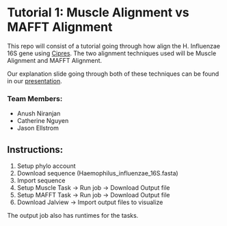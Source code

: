 # Tutorial 1: Muscle Alignment vs MAFFT Alignment

This repo will consist of a tutorial going through how align the H. Influenzae 16S gene using [Cipres](http://www.phylo.org/). The two alignment techniques used will be Muscle Alignment and MAFFT Alignment.

Our explanation slide going through both of these techniques can be found in our [presentation](https://docs.google.com/presentation/d/17b1fmlNiDsnRNl6CX-3vmXKynmYSaxxbqQ1F7KIsx-Q/edit#slide=id.g124f8f2f274_1_60).

### Team Members:
- Anush Niranjan
- Catherine Nguyen
- Jason Ellstrom

## Instructions:
1) Setup phylo account
2) Download sequence (Haemophilus_influenzae_16S.fasta)
3) Import sequence
4) Setup Muscle Task -> Run job -> Download Output file
5) Setup MAFFT Task -> Run job -> Download Output file
6) Download Jalview -> Import output files to visualize

The output job also has runtimes for the tasks.